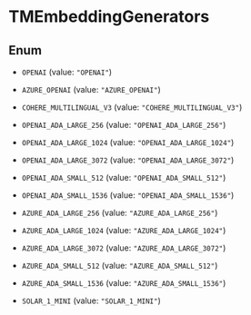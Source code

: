 

# TMEmbeddingGenerators

## Enum


* `OPENAI` (value: `"OPENAI"`)

* `AZURE_OPENAI` (value: `"AZURE_OPENAI"`)

* `COHERE_MULTILINGUAL_V3` (value: `"COHERE_MULTILINGUAL_V3"`)

* `OPENAI_ADA_LARGE_256` (value: `"OPENAI_ADA_LARGE_256"`)

* `OPENAI_ADA_LARGE_1024` (value: `"OPENAI_ADA_LARGE_1024"`)

* `OPENAI_ADA_LARGE_3072` (value: `"OPENAI_ADA_LARGE_3072"`)

* `OPENAI_ADA_SMALL_512` (value: `"OPENAI_ADA_SMALL_512"`)

* `OPENAI_ADA_SMALL_1536` (value: `"OPENAI_ADA_SMALL_1536"`)

* `AZURE_ADA_LARGE_256` (value: `"AZURE_ADA_LARGE_256"`)

* `AZURE_ADA_LARGE_1024` (value: `"AZURE_ADA_LARGE_1024"`)

* `AZURE_ADA_LARGE_3072` (value: `"AZURE_ADA_LARGE_3072"`)

* `AZURE_ADA_SMALL_512` (value: `"AZURE_ADA_SMALL_512"`)

* `AZURE_ADA_SMALL_1536` (value: `"AZURE_ADA_SMALL_1536"`)

* `SOLAR_1_MINI` (value: `"SOLAR_1_MINI"`)



